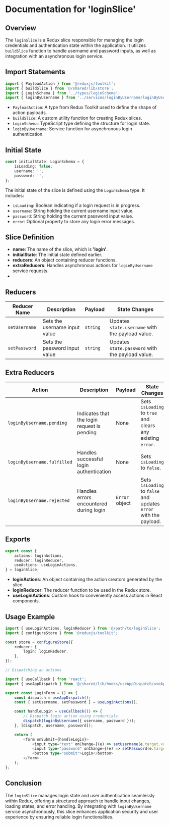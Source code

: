 # Documentation for 'loginSlice'

## Overview
The `loginSlice` is a Redux slice responsible for managing the login credentials and authentication state within the application.
It utilizes `buildSlice` function to handle username and password inputs, as well as integration with an asynchronous login service.

## Import Statements
```typescript
import { PayloadAction } from '@reduxjs/toolkit';
import { buildSlice } from '@/shared/lib/store';
import { LoginSchema } from '../types/loginSchema';
import { loginByUsername } from '../services/loginByUsername/loginByUsername';
```

- `PayloadAction`: A type from Redux Toolkit used to define the shape of action payloads.
- `buildSlice`: A custom utility function for creating Redux slices.
- `LoginSchema`: TypeScript type defining the structure for login state.
- `loginByUsername`: Service function for asynchronous login authentication.


## Initial State
```typescript
const initialState: LoginSchema = {
    isLoading: false,
    username: '',
    password: '',
};
```

The initial state of the slice is defined using the `LoginSchema` type.
It includes:
- `isLoading`: Boolean indicating if a login request is in progress.
- `username`: String holding the current username input value.
- `password`: String holding the current password input value.
- `error`: Optional property to store any login error messages.

## Slice Definition
- **name**: The name of the slice, which is **'login'**.
- **initialState**: The initial state defined earlier.
- **reducers**: An object containing reducer functions.
- **extraReducers**: Handles asynchronous actions for `loginByUsername` service requests.
- 
## Reducers

| **Reducer Name** | **Description**               | **Payload** | **State Changes**                                      |
|------------------|--------------------------------|-------------|-------------------------------------------------------|
| `setUsername`    | Sets the username input value  | `string`    | Updates `state.username` with the payload value.      |
| `setPassword`    | Sets the password input value  | `string`    | Updates `state.password` with the payload value.      |


## Extra Reducers

| **Action**                  | **Description**                             | **Payload**      | **State Changes**                                          |
|-----------------------------|---------------------------------------------|------------------|-----------------------------------------------------------|
| `loginByUsername.pending`   | Indicates that the login request is pending | None             | Sets `isLoading` to `true` and clears any existing `error`.|
| `loginByUsername.fulfilled` | Handles successful login authentication     | None             | Sets `isLoading` to `false`.                               |
| `loginByUsername.rejected`  | Handles errors encountered during login     | `Error` object   | Sets `isLoading` to `false` and updates `error` with the payload. |


## Exports
```typescript
export const {
    actions: loginActions,
    reducer: loginReducer,
    useActions: useLoginActions,
} = loginSlice;
```
- **loginActions**: An object containing the action creators generated by the slice.
- **loginReducer**: The reducer function to be used in the Redux store.
- **useLoginActions**: Custom hook to conveniently access actions in React components.


## Usage Example
```typescript jsx
import { useLoginActions, loginReducer } from '@/path/to/loginSlice';
import { configureStore } from '@reduxjs/toolkit';

const store = configureStore({
    reducer: {
        login: loginReducer,
    },
});

// Dispatching an actions

import { useCallback } from 'react';
import { useAppDispatch } from '@/shared/lib/hooks/useAppDispatch/useAppDispatch';

export const LoginForm = () => {
    const dispatch = useAppDispatch();
    const { setUsername, setPassword } = useLoginActions();

    const handleLogin = useCallback(() => {
        // Dispatch login action using credentials
        dispatch(loginByUsername({ username, password }));
    }, [dispatch, username, password]);

    return (
        <form onSubmit={handleLogin}>
            <input type="text" onChange={(e) => setUsername(e.target.value)} />
            <input type="password" onChange={(e) => setPassword(e.target.value)} />
            <button type="submit">Login</button>
        </form>
    );
};
```

## Conclusion 
The `loginSlice` manages login state and user authentication seamlessly within Redux, offering a structured approach to handle input changes, loading states, and error handling. 
By integrating with `loginByUsername` service asynchronously, this slice enhances application security and user experience by ensuring reliable login functionalities.
